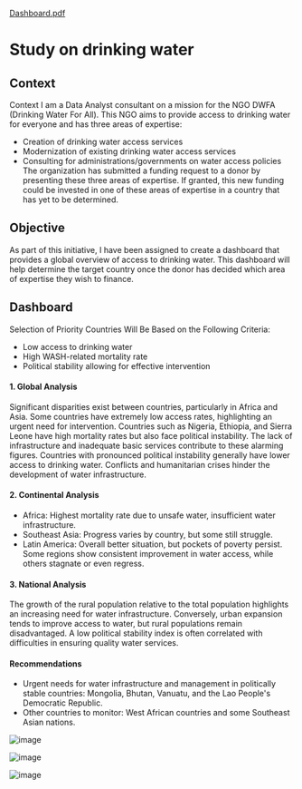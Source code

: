 [Dashboard.pdf](https://github.com/user-attachments/files/19264935/Dashboard.pdf)
# Study on drinking water

## Context
Context
I am a Data Analyst consultant on a mission for the NGO DWFA (Drinking Water For All). This NGO aims to provide access to drinking water for everyone and has three areas of expertise:
- Creation of drinking water access services
- Modernization of existing drinking water access services
- Consulting for administrations/governments on water access policies
The organization has submitted a funding request to a donor by presenting these three areas of expertise.
If granted, this new funding could be invested in one of these areas of expertise in a country that has yet to be determined.

## Objective
As part of this initiative, I have been assigned to create a dashboard that provides a global overview of access to drinking water. This dashboard will help determine the target country once the donor has decided which area of expertise they wish to finance.

## Dashboard
Selection of Priority Countries Will Be Based on the Following Criteria:
- Low access to drinking water
- High WASH-related mortality rate
- Political stability allowing for effective intervention
  
#### 1. Global Analysis
Significant disparities exist between countries, particularly in Africa and Asia. Some countries have extremely low access rates, highlighting an urgent need for intervention. Countries such as Nigeria, Ethiopia, and Sierra Leone have high mortality rates but also face political instability. The lack of infrastructure and inadequate basic services contribute to these alarming figures. Countries with pronounced political instability generally have lower access to drinking water. Conflicts and humanitarian crises hinder the development of water infrastructure.

#### 2. Continental Analysis
- Africa: Highest mortality rate due to unsafe water, insufficient water infrastructure.
- Southeast Asia: Progress varies by country, but some still struggle.
- Latin America: Overall better situation, but pockets of poverty persist.
Some regions show consistent improvement in water access, while others stagnate or even regress.

#### 3. National Analysis
The growth of the rural population relative to the total population highlights an increasing need for water infrastructure. Conversely, urban expansion tends to improve access to water, but rural populations remain disadvantaged. A low political stability index is often correlated with difficulties in ensuring quality water services.

#### Recommendations
- Urgent needs for water infrastructure and management in politically stable countries: Mongolia, Bhutan, Vanuatu, and the Lao People's Democratic Republic.
- Other countries to monitor: West African countries and some Southeast Asian nations.

![image](https://github.com/user-attachments/assets/f73a3f35-cac1-496e-9f07-c27bf980bf8c)

![image](https://github.com/user-attachments/assets/d9a1809a-cd86-4d6d-ae4a-b239ea18eda4)

![image](https://github.com/user-attachments/assets/f7dd8b16-ea76-4447-aacc-954e026c3814)



